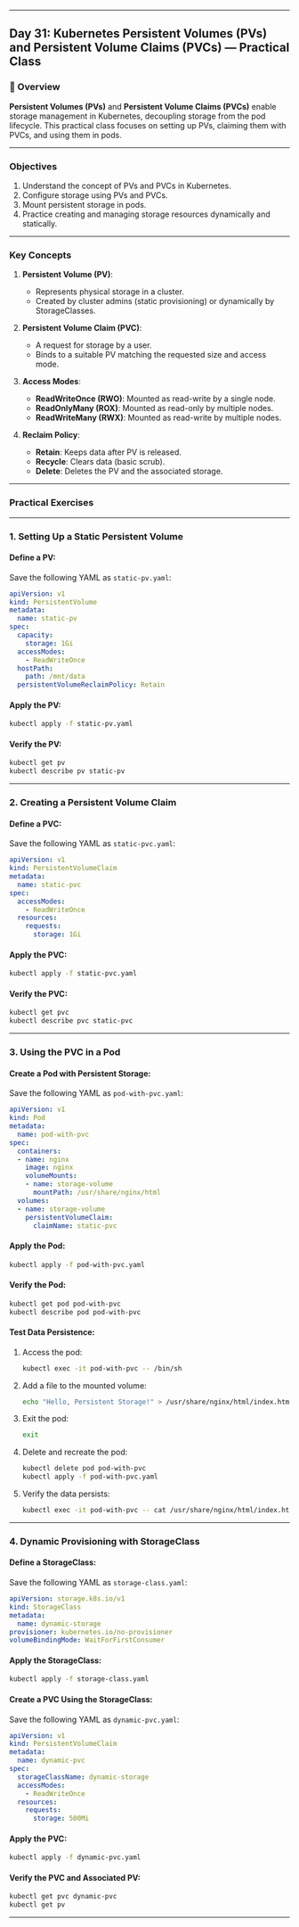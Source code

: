 ﻿---

## Day 31: Kubernetes Persistent Volumes (PVs) and Persistent Volume Claims (PVCs) — Practical Class

### 📘 Overview

**Persistent Volumes (PVs)** and **Persistent Volume Claims (PVCs)** enable storage management in Kubernetes, decoupling storage from the pod lifecycle. This practical class focuses on setting up PVs, claiming them with PVCs, and using them in pods.

---


### Objectives

1. Understand the concept of PVs and PVCs in Kubernetes.
2. Configure storage using PVs and PVCs.
3. Mount persistent storage in pods.
4. Practice creating and managing storage resources dynamically and statically.

---

### Key Concepts

1. **Persistent Volume (PV)**:
   - Represents physical storage in a cluster.
   - Created by cluster admins (static provisioning) or dynamically by StorageClasses.

2. **Persistent Volume Claim (PVC)**:
   - A request for storage by a user.
   - Binds to a suitable PV matching the requested size and access mode.

3. **Access Modes**:
   - **ReadWriteOnce (RWO)**: Mounted as read-write by a single node.
   - **ReadOnlyMany (ROX)**: Mounted as read-only by multiple nodes.
   - **ReadWriteMany (RWX)**: Mounted as read-write by multiple nodes.

4. **Reclaim Policy**:
   - **Retain**: Keeps data after PV is released.
   - **Recycle**: Clears data (basic scrub).
   - **Delete**: Deletes the PV and the associated storage.

---

### Practical Exercises

---

### 1. Setting Up a Static Persistent Volume

#### Define a PV:
Save the following YAML as `static-pv.yaml`:

```yaml
apiVersion: v1
kind: PersistentVolume
metadata:
  name: static-pv
spec:
  capacity:
    storage: 1Gi
  accessModes:
    - ReadWriteOnce
  hostPath:
    path: /mnt/data
  persistentVolumeReclaimPolicy: Retain
```

#### Apply the PV:
```bash
kubectl apply -f static-pv.yaml
```

#### Verify the PV:
```bash
kubectl get pv
kubectl describe pv static-pv
```

---

### 2. Creating a Persistent Volume Claim

#### Define a PVC:
Save the following YAML as `static-pvc.yaml`:

```yaml
apiVersion: v1
kind: PersistentVolumeClaim
metadata:
  name: static-pvc
spec:
  accessModes:
    - ReadWriteOnce
  resources:
    requests:
      storage: 1Gi
```

#### Apply the PVC:
```bash
kubectl apply -f static-pvc.yaml
```

#### Verify the PVC:
```bash
kubectl get pvc
kubectl describe pvc static-pvc
```

---

### 3. Using the PVC in a Pod

#### Create a Pod with Persistent Storage:
Save the following YAML as `pod-with-pvc.yaml`:

```yaml
apiVersion: v1
kind: Pod
metadata:
  name: pod-with-pvc
spec:
  containers:
  - name: nginx
    image: nginx
    volumeMounts:
    - name: storage-volume
      mountPath: /usr/share/nginx/html
  volumes:
  - name: storage-volume
    persistentVolumeClaim:
      claimName: static-pvc
```

#### Apply the Pod:
```bash
kubectl apply -f pod-with-pvc.yaml
```

#### Verify the Pod:
```bash
kubectl get pod pod-with-pvc
kubectl describe pod pod-with-pvc
```

#### Test Data Persistence:
1. Access the pod:
   ```bash
   kubectl exec -it pod-with-pvc -- /bin/sh
   ```
2. Add a file to the mounted volume:
   ```bash
   echo "Hello, Persistent Storage!" > /usr/share/nginx/html/index.html
   ```
3. Exit the pod:
   ```bash
   exit
   ```
4. Delete and recreate the pod:
   ```bash
   kubectl delete pod pod-with-pvc
   kubectl apply -f pod-with-pvc.yaml
   ```
5. Verify the data persists:
   ```bash
   kubectl exec -it pod-with-pvc -- cat /usr/share/nginx/html/index.html
   ```

---

### 4. Dynamic Provisioning with StorageClass

#### Define a StorageClass:
Save the following YAML as `storage-class.yaml`:

```yaml
apiVersion: storage.k8s.io/v1
kind: StorageClass
metadata:
  name: dynamic-storage
provisioner: kubernetes.io/no-provisioner
volumeBindingMode: WaitForFirstConsumer
```

#### Apply the StorageClass:
```bash
kubectl apply -f storage-class.yaml
```

#### Create a PVC Using the StorageClass:
Save the following YAML as `dynamic-pvc.yaml`:

```yaml
apiVersion: v1
kind: PersistentVolumeClaim
metadata:
  name: dynamic-pvc
spec:
  storageClassName: dynamic-storage
  accessModes:
    - ReadWriteOnce
  resources:
    requests:
      storage: 500Mi
```

#### Apply the PVC:
```bash
kubectl apply -f dynamic-pvc.yaml
```

#### Verify the PVC and Associated PV:
```bash
kubectl get pvc dynamic-pvc
kubectl get pv
```

---